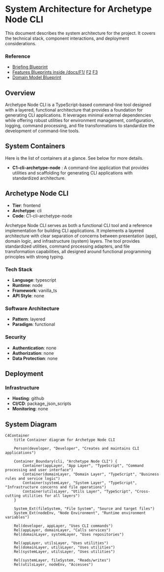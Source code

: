 # System Architecture for **Archetype Node CLI**

This document describes the system architecture for the project.
It covers the technical stack, component interactions, and deployment considerations.

### Reference

- [Briefing Blueprint](/docs/briefing.blueprint.md)
- [Features Blueprints inside /docs/F1/](/docs/F1/) [F2](/docs/F2/) [F3](/docs/F3/)
- [Domain Model Blueprint](/docs/domain-model.blueprint.md)

## Overview

Archetype Node CLI is a TypeScript-based command-line tool designed with a layered, functional architecture that provides a foundation for generating CLI applications. It leverages minimal external dependencies while offering robust utilities for environment management, configuration, logging, command processing, and file transformations to standardize the development of command-line tools.

## System Containers

Here is the list of containers at a glance. See below for more details.

- **C1-cli-archetype-node** : A command-line application that provides utilities and scaffolding for generating CLI applications with standardized architecture.

## Archetype Node CLI

- **Tier**: frontend
- **Archetype**: cli
- **Code**: C1-cli-archetype-node

Archetype Node CLI serves as both a functional CLI tool and a reference implementation for building CLI applications. It implements a layered architecture with clear separation of concerns between presentation (app), domain logic, and infrastructure (system) layers. The tool provides standardized utilities, command processing adapters, and file transformation capabilities, all designed around functional programming principles with strong typing.

### Tech Stack

- **Language**: typescript
- **Runtime**: node
- **Framework**: vanilla_ts
- **API Style**: none

### Software Architecture

- **Pattern**: layered
- **Paradigm**: functional

### Security

- **Authentication**: none
- **Authorization**: none
- **Data Protection**: none

## Deployment

### Infrastructure

- **Hosting**: github
- **CI/CD**: package_json_scripts
- **Monitoring**: none

## System Diagram

```mermaid
C4Container
    title Container diagram for Archetype Node CLI

    Person(developer, "Developer", "Creates and maintains CLI applications")
    
    Container_Boundary(cli, "Archetype Node CLI") {
        Container(appLayer, "App Layer", "TypeScript", "Command processing and user interface")
        Container(domainLayer, "Domain Layer", "TypeScript", "Business rules and service logic")
        Container(systemLayer, "System Layer", "TypeScript", "Infrastructure concerns and file operations")
        Container(utilsLayer, "Utils Layer", "TypeScript", "Cross-cutting utilities for all layers")
    }
    
    System_Ext(fileSystem, "File System", "Source and target files")
    System_Ext(nodeEnv, "Node Environment", "Runtime environment variables")

    Rel(developer, appLayer, "Uses CLI commands")
    Rel(appLayer, domainLayer, "Calls services")
    Rel(domainLayer, systemLayer, "Uses repositories")
    
    Rel(appLayer, utilsLayer, "Uses utilities")
    Rel(domainLayer, utilsLayer, "Uses utilities")
    Rel(systemLayer, utilsLayer, "Uses utilities")
    
    Rel(systemLayer, fileSystem, "Reads/writes")
    Rel(utilsLayer, nodeEnv, "Accesses")
```